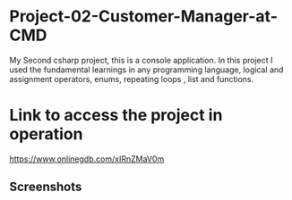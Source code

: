 # Project-02-Customer-Manager-at-CMD

My Second csharp project, this is a console application. In this project I used the fundamental learnings in any programming language, logical and assignment operators, enums, repeating loops , list and functions.


# Link to access the project in operation

https://www.onlinegdb.com/xIRnZMaV0m

## Screenshots

